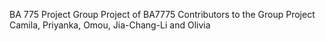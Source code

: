 BA 775 Project
Group Project of BA7775 Contributors to the Group Project Camila, Priyanka, Omou, Jia-Chang-Li and Olivia
